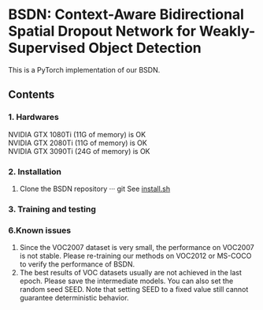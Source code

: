 # BSDN: Context-Aware Bidirectional Spatial Dropout Network for Weakly-Supervised Object Detection
This is a PyTorch implementation of our BSDN.

## Contents
### 1. Hardwares
NVIDIA GTX 1080Ti (11G of memory) is OK  
NVIDIA GTX 2080Ti (11G of memory) is OK  
NVIDIA GTX 3090Ti (24G of memory) is OK  
### 2. Installation
1. Clone the BSDN repository
··· git
See [install.sh](https://github.com/zhengshangdong/BSDN/blob/master/install.sh)
### 3. Training and testing


### 6.Known issues
1. Since the VOC2007 dataset is very small, the performance on VOC2007 is not stable. Please re-training our methods on VOC2012 or MS-COCO to verify the performance of BSDN. 
2. The best results of VOC datasets usually are not achieved in the last epoch. Please save the intermediate models. You can also set the random seed SEED. Note that setting SEED to a fixed value still cannot guarantee deterministic behavior.
